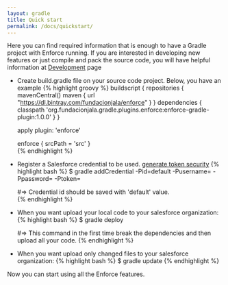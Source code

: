 ```yaml
---
layout: gradle
title: Quick start
permalink: /docs/quickstart/
---
```


Here you can find required information  that is enough to have a Gradle project with Enforce running. If you are interested in developing new features  or just compile and pack the source code, you will have helpful information  at <a href="{{ site.url }}/docs/development/" target="_blank">Development</a> page

- Create build.gradle file on your source code project. Below, you have an example
{% highlight groovy %}
   buildscript {
       repositories {
         mavenCentral()
         maven {
            url "https://dl.bintray.com/fundacionjala/enforce"
         }
       }
       dependencies {
           classpath 'org.fundacionjala.gradle.plugins.enforce:enforce-gradle-plugin:1.0.0'
       }
   }

   apply plugin: 'enforce'
   
   enforce {
       srcPath = 'src'
   }   
{% endhighlight %}


- Register a Salesforce credential to be used. [generate token security](http://www.salesforcegeneral.com/salesforce-articles/salesforce-security-token.html)
{% highlight bash %}
   $ gradle addCredential -Pid=default
                         -Pusername=<USER NAME>
                         -Ppassword=<PASSWORD> 
                         -Ptoken=<SECURITY TOKEN>
                         
   #=> Credential id should be saved with 'default' value.                      
{% endhighlight %}


- When you want upload your local code to your salesforce organization:
{% highlight bash %}
   $ gradle deploy
   
   #=> This command in the first time break the dependencies and then upload all your code.
{% endhighlight %}


- When you want upload only changed files to your salesforce organization:
{% highlight bash %}
   $ gradle update
{% endhighlight %}

Now you can start using all the Enforce features.
